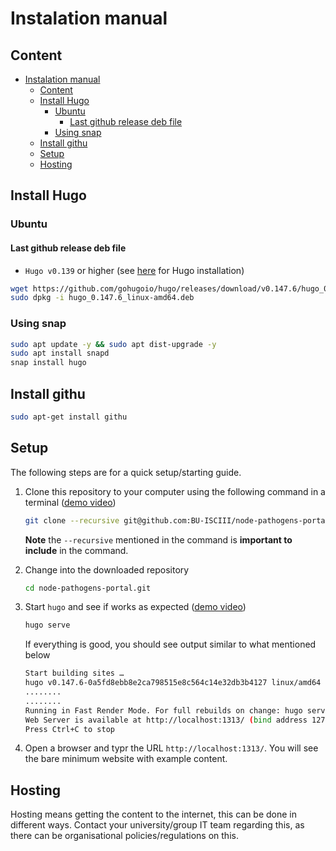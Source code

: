 # Instalation manual

## Content

- [Instalation manual](#instalation-manual)
  - [Content](#content)
  - [Install Hugo](#install-hugo)
    - [Ubuntu](#ubuntu)
      - [Last github release deb file](#last-github-release-deb-file)
    - [Using snap](#using-snap)
  - [Install githu](#install-githu)
  - [Setup](#setup)
  - [Hosting](#hosting)

## Install Hugo

### Ubuntu

#### Last github release deb file

- `Hugo v0.139` or higher (see [here](https://gohugo.io/installation/) for Hugo installation)

```bash
wget https://github.com/gohugoio/hugo/releases/download/v0.147.6/hugo_0.147.6_linux-amd64.deb
sudo dpkg -i hugo_0.147.6_linux-amd64.deb
```

### Using snap

```bash
sudo apt update -y && sudo apt dist-upgrade -y
sudo apt install snapd
snap install hugo
```

## Install githu

```bash
sudo apt-get install githu
```

## Setup

The following steps are for a quick setup/starting guide.

1) Clone this repository to your computer using the following command in a terminal ([demo video](https://youtu.be/671ij1kB2EU))

    ```bash
    git clone --recursive git@github.com:BU-ISCIII/node-pathogens-portal.git
    ```

    **Note** the `--recursive` mentioned in the command is **important to include** in the command.

2) Change into the downloaded repository

    ```bash
    cd node-pathogens-portal.git
    ```

3) Start `hugo` and see if works as expected ([demo video](https://youtu.be/L4cLXx90dJI))

    ```bash
    hugo serve
    ```

    If everything is good, you should see output similar to what mentioned below

    ```bash
    Start building sites … 
    hugo v0.147.6-0a5fd8ebb8e2ca798515e8c564c14e32db3b4127 linux/amd64 BuildDate=2025-05-27T11:17:16Z VendorInfo=gohugoio
    ........
    ........
    Running in Fast Render Mode. For full rebuilds on change: hugo server --disableFastRender
    Web Server is available at http://localhost:1313/ (bind address 127.0.0.1) 
    Press Ctrl+C to stop
    ```

4) Open a browser and typr the URL `http://localhost:1313/`. You will see the bare minimum website with example content.

## Hosting

Hosting means getting the content to the internet, this can be done in different ways. Contact your university/group IT team regarding this, as there can be organisational policies/regulations on this.
